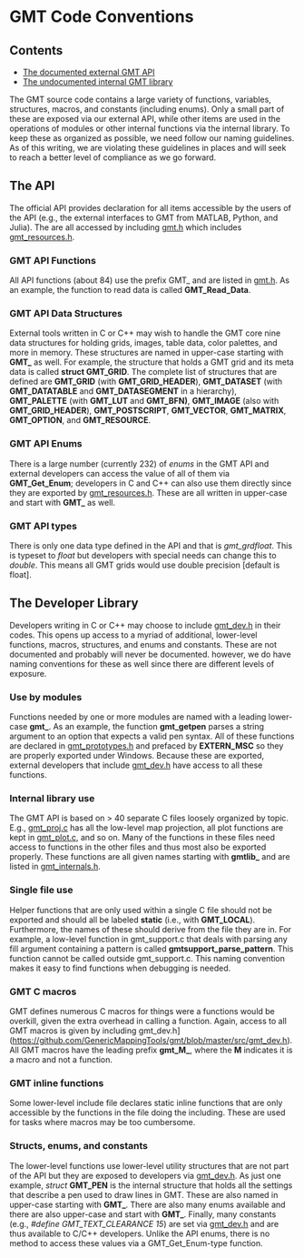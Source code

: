 # GMT Code Conventions

## Contents

* [The documented external GMT API](#the-api)
* [The undocumented internal GMT library](#the-developer-library)

The GMT source code contains a large variety of functions, variables,
structures, macros, and constants (including enums).  Only a small
part of these are exposed via our external API, while other items are used
in the operations of modules or other internal functions via the internal
library.  To keep these as organized as possible, we need follow our naming
guidelines.  As of this writing, we are violating these guidelines in places
and will seek to reach a better level of compliance as we go forward.

## The API

The official API provides declaration for all items accessible by
the users of the API (e.g., the external interfaces to GMT from
MATLAB, Python, and Julia). The are all accessed by including
[gmt.h](src/gmt.h)
which includes [gmt_resources.h](https://github.com/GenericMappingTools/gmt/blob/master/src/gmt_resources.h).

### GMT API Functions

All API functions (about 84) use the prefix GMT_ and are listed in [gmt.h](https://github.com/GenericMappingTools/gmt/blob/master/src/gmt.h).
As an example, the function to read data is called **GMT_Read_Data**.


### GMT API Data Structures

External tools written in C or C++ may wish to handle the GMT core nine
data structures for holding grids, images, table data, color palettes,
and more in memory.  These structures are named in upper-case starting
with **GMT_** as well.  For example, the structure that holds a GMT grid
and its meta data is called **struct GMT_GRID**. The complete list of structures that
are defined are **GMT_GRID** (with **GMT_GRID_HEADER**), **GMT_DATASET** (with **GMT_DATATABLE** and
**GMT_DATASEGMENT** in a hierarchy), **GMT_PALETTE** (with **GMT_LUT** and **GMT_BFN)**,
**GMT_IMAGE** (also with **GMT_GRID_HEADER**), **GMT_POSTSCRIPT**, **GMT_VECTOR**, **GMT_MATRIX**,
**GMT_OPTION**, and **GMT_RESOURCE**.

### GMT API Enums

There is a large number (currently 232) of *enums* in the GMT API and external
developers can access the value of all of them via **GMT_Get_Enum**; developers
in C and C++ can also use them directly since they are exported by [gmt_resources.h](https://github.com/GenericMappingTools/gmt/blob/master/src/gmt_resources.h).
These are all written in upper-case and start with **GMT_** as well.

### GMT API types

There is only one data type defined in the API and that is *gmt_grdfloat*.  This
is typeset to *float* but developers with special needs can change this to *double*.
This means all GMT grids would use double precision [default is float].

## The Developer Library

Developers writing in C or C++ may choose to include [gmt_dev.h](https://github.com/GenericMappingTools/gmt/blob/master/src/gmt_dev.h)
in their codes. This opens up access to a myriad of additional, lower-level functions,
macros, structures, and enums and constants.  These are not documented and
probably will never be documented.  however, we do have naming conventions
for these as well since there are different levels of exposure.

### Use by modules

Functions needed by one or more modules are named with a leading lower-case
**gmt_**.  As an example, the function **gmt_getpen** parses a string argument to an
option that expects a valid pen syntax.  All of these functions are declared
in [gmt_prototypes.h](https://github.com/GenericMappingTools/gmt/blob/master/src/gmt_prototypes.h)
and prefaced by **EXTERN_MSC** so they are properly exported
under Windows.  Because these are exported, external developers that include
[gmt_dev.h](https://github.com/GenericMappingTools/gmt/blob/master/src/gmt_dev.h)
have access to all these functions.

### Internal library use

The GMT API is based on > 40 separate C files loosely organized by topic.
E.g., [gmt_proj.c](https://github.com/GenericMappingTools/gmt/blob/master/src/gmt_proj.c)
has all the low-level map projection, all plot functions are kept in
[gmt_plot.c](https://github.com/GenericMappingTools/gmt/blob/master/src/gmt_plot.c), and so on.
Many of the functions in these files need
access to functions in the other files and thus most also be exported properly.
These functions are all given names starting with **gmtlib_** and are listed
in [gmt_internals.h](https://github.com/GenericMappingTools/gmt/blob/master/src/gmt_internals.h).

### Single file use

Helper functions that are only used within a single C file should not be
exported and should all be labeled **static** (i.e., with **GMT_LOCAL**).  Furthermore,
the names of these should derive from the file they are in.  For example,
a low-level function in gmt_support.c that deals with parsing any fill
argument containing a pattern is called **gmtsupport_parse_pattern**.  This
function cannot be called outside gmt_support.c.  This naming convention makes
it easy to find functions when debugging is needed.

### GMT C macros

GMT defines numerous C macros for things were a functions would be overkill, given
the extra overhead in calling a function.  Again, access to all GMT macros is given by
including gmt_dev.h](https://github.com/GenericMappingTools/gmt/blob/master/src/gmt_dev.h).
All GMT macros have the leading prefix **gmt_M_**, where the **M** indicates it is a macro
and not a function.

### GMT inline functions

Some lower-level include file declares static inline functions that are only accessible
by the functions in the file doing the including. These are used for tasks where macros
may be too cumbersome.

### Structs, enums, and constants

The lower-level functions use lower-level utility structures that are not
part of the API but they are exposed to developers via [gmt_dev.h](https://github.com/GenericMappingTools/gmt/blob/master/src/gmt_dev.h).
As just one example, *struct* **GMT_PEN** is the internal structure that holds all the
settings that describe a pen used to draw lines in GMT.  These are also
named in upper-case starting with **GMT_**.  There are also many enums available
and there are also upper-case and start with **GMT_**.  Finally, many constants
(e.g., *#define GMT_TEXT_CLEARANCE 15*) are set via [gmt_dev.h](https://github.com/GenericMappingTools/gmt/blob/master/src/gmt_dev.h)
and are thus available to C/C++ developers.  Unlike the API enums, there is no method
to access these values via a GMT_Get_Enum-type function.
